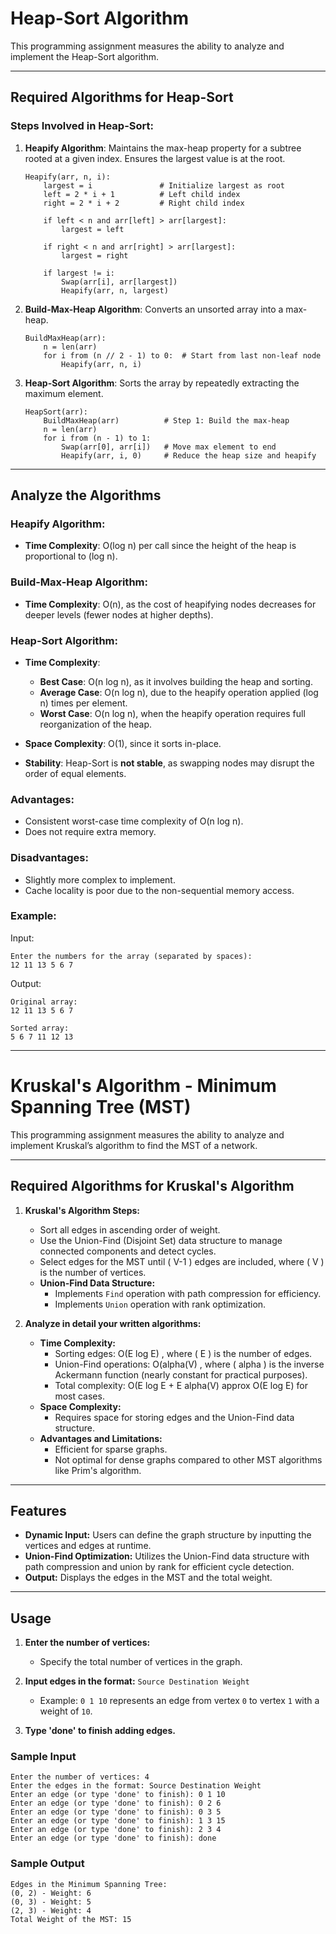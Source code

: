 # Heap-Sort Algorithm

This programming assignment measures the ability to analyze and implement the Heap-Sort algorithm.

---

## Required Algorithms for Heap-Sort

### Steps Involved in Heap-Sort:
1. **Heapify Algorithm**:
   Maintains the max-heap property for a subtree rooted at a given index. Ensures the largest value is at the root.

   ```
   Heapify(arr, n, i):
       largest = i               # Initialize largest as root
       left = 2 * i + 1          # Left child index
       right = 2 * i + 2         # Right child index

       if left < n and arr[left] > arr[largest]:
           largest = left

       if right < n and arr[right] > arr[largest]:
           largest = right

       if largest != i:
           Swap(arr[i], arr[largest])
           Heapify(arr, n, largest)
   ```

2. **Build-Max-Heap Algorithm**:
   Converts an unsorted array into a max-heap.

   ```
   BuildMaxHeap(arr):
       n = len(arr)
       for i from (n // 2 - 1) to 0:  # Start from last non-leaf node
           Heapify(arr, n, i)
   ```

3. **Heap-Sort Algorithm**:
   Sorts the array by repeatedly extracting the maximum element.

   ```
   HeapSort(arr):
       BuildMaxHeap(arr)          # Step 1: Build the max-heap
       n = len(arr)
       for i from (n - 1) to 1:
           Swap(arr[0], arr[i])   # Move max element to end
           Heapify(arr, i, 0)     # Reduce the heap size and heapify
   ```

---

## Analyze the Algorithms

### **Heapify Algorithm**:
- **Time Complexity**: O(log n) per call since the height of the heap is proportional to (log n).

### **Build-Max-Heap Algorithm**:
- **Time Complexity**: O(n), as the cost of heapifying nodes decreases for deeper levels (fewer nodes at higher depths).

### **Heap-Sort Algorithm**:
- **Time Complexity**: 
  - **Best Case**: O(n log n), as it involves building the heap and sorting.
  - **Average Case**: O(n log n), due to the heapify operation applied (log n) times per element.
  - **Worst Case**: O(n log n), when the heapify operation requires full reorganization of the heap.

- **Space Complexity**: O(1), since it sorts in-place.
- **Stability**: Heap-Sort is **not stable**, as swapping nodes may disrupt the order of equal elements.

### **Advantages**:
- Consistent worst-case time complexity of O(n log n).
- Does not require extra memory.

### **Disadvantages**:
- Slightly more complex to implement.
- Cache locality is poor due to the non-sequential memory access.

### Example:
Input:
```
Enter the numbers for the array (separated by spaces):
12 11 13 5 6 7
```
Output:
```
Original array:
12 11 13 5 6 7 

Sorted array:
5 6 7 11 12 13
```
---
# Kruskal's Algorithm - Minimum Spanning Tree (MST)

This programming assignment measures the ability to analyze and implement Kruskal’s algorithm to find the MST of a network.

---

## Required Algorithms for Kruskal's Algorithm

1. **Kruskal's Algorithm Steps:**
     - Sort all edges in ascending order of weight.
     - Use the Union-Find (Disjoint Set) data structure to manage connected components and detect cycles.
     - Select edges for the MST until ( V-1 ) edges are included, where ( V ) is the number of vertices.
   - **Union-Find Data Structure:**
     - Implements `Find` operation with path compression for efficiency.
     - Implements `Union` operation with rank optimization.

2. **Analyze in detail your written algorithms:**
   - **Time Complexity:**
     - Sorting edges: O(E log E) , where ( E ) is the number of edges.
     - Union-Find operations: O(alpha(V) , where ( alpha ) is the inverse Ackermann function (nearly constant for practical purposes).
     - Total complexity: O(E log E + E alpha(V) approx O(E log E) for most cases.
   - **Space Complexity:**
     - Requires space for storing edges and the Union-Find data structure.
   - **Advantages and Limitations:**
     - Efficient for sparse graphs.
     - Not optimal for dense graphs compared to other MST algorithms like Prim's algorithm.

---

## Features
- **Dynamic Input:** Users can define the graph structure by inputting the vertices and edges at runtime.
- **Union-Find Optimization:** Utilizes the Union-Find data structure with path compression and union by rank for efficient cycle detection.
- **Output:** Displays the edges in the MST and the total weight.

---

## Usage

1. **Enter the number of vertices:**
   - Specify the total number of vertices in the graph.

2. **Input edges in the format:** `Source Destination Weight`
   - Example: `0 1 10` represents an edge from vertex `0` to vertex `1` with a weight of `10`.

3. **Type 'done' to finish adding edges.**

### Sample Input
```
Enter the number of vertices: 4
Enter the edges in the format: Source Destination Weight
Enter an edge (or type 'done' to finish): 0 1 10
Enter an edge (or type 'done' to finish): 0 2 6
Enter an edge (or type 'done' to finish): 0 3 5
Enter an edge (or type 'done' to finish): 1 3 15
Enter an edge (or type 'done' to finish): 2 3 4
Enter an edge (or type 'done' to finish): done
```

### Sample Output
```
Edges in the Minimum Spanning Tree:
(0, 2) - Weight: 6
(0, 3) - Weight: 5
(2, 3) - Weight: 4
Total Weight of the MST: 15
```
